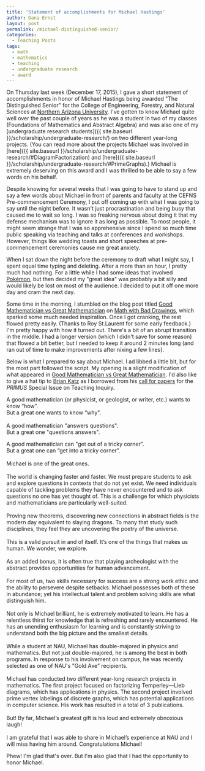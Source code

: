 ```yaml
---
title: 'Statement of accomplishments for Michael Hastings'
author: Dana Ernst
layout: post
permalink: /michael-distinguished-senior/
categories:
  - Teaching Posts
tags:
  - math
  - mathematics
  - teaching
  - undergraduate research
  - award
---
```


On Thursday last week (December 17, 2015), I gave a short statement of accomplishments in honor of Michael Hastings being awarded "The Distinguished Senior" for the College of Engineering, Forestry, and Natural Sciences at [Northern Arizona University](http://nau.edu). I've gotten to know Michael quite well over the past couple of years as he was a student in two of my classes (Foundations of Mathematics and Abstract Algebra) and was also one of my [undergraduate research students]({{ site.baseurl }}/scholarship/undergraduate-research/) on two different year-long projects. (You can read more about the projects Michael was involved in [here]({{ site.baseurl }}/scholarship/undergraduate-research/#DiagramFactorization) and [here]({{ site.baseurl }}/scholarship/undergraduate-research/#PrimeGraphs).)  Michael is extremely deserving on this award and I was thrilled to be able to say a few words on his behalf.  

Despite knowing for several weeks that I was going to have to stand up and say a few words about Michael in front of parents and faculty at the CEFNS Pre-commencement Ceremony, I put off coming up with what I was going to say until the night before.  It wasn't just procrastination and being busy that caused me to wait so long.  I was so freaking nervous about doing it that my defense mechanism was to ignore it as long as possible.  To most people, it might seem strange that I was so apprehensive since I spend so much time public speaking via teaching and talks at conferences and workshops.  However, things like wedding toasts and short speeches at pre-commencement ceremonies cause me great anxiety.

When I sat down the night before the ceremony to draft what I might say, I spent equal time typing and deleting.  After a more than an hour, I pretty much had nothing.  For a little while I had some ideas that involved [Pokémon](https://en.wikipedia.org/wiki/Pokémon), but then decided my "great idea" was probably a bit silly and would likely be lost on most of the audience.  I decided to put it off one more day and cram the next day.

Some time in the morning, I stumbled on the blog post titled [Good Mathematician vs Great Mathematician](http://mathwithbaddrawings.com/2015/12/16/good-mathematician-vs-great-mathematician/) on [Math with Bad Drawings](http://mathwithbaddrawings.com), which sparked some much needed inspiration.  Once I got cranking, the rest flowed pretty easily.  (Thanks to Roy St.Laurent for some early feedback.)  I'm pretty happy with how it turned out.  There's a bit of an abrupt transition in the middle.  I had a longer version (which I didn't save for some reason) that flowed a bit better, but I needed to keep it around 2 minutes long (and ran out of time to make improvements after nixing a few lines).

Below is what I prepared to say about Michael. I ad libbed a little bit, but for the most part followed the script.  My opening is a slight modification of what appeared in [Good Mathematician vs Great Mathematician](http://mathwithbaddrawings.com/2015/12/16/good-mathematician-vs-great-mathematician/).  I'd also like to give a hat tip to [Brian Katz](https://twitter.com/thewordninja_bk) as I borrowed from his [call for papers](http://www.tandfonline.com/doi/abs/10.1080/10511970.2014.948319?journalCode=upri20) for the *PRIMUS* Special Issue on Teaching Inquiry.

<div class="well">
A good mathematician (or physicist, or geologist, or writer, etc.) wants to know “how”.<br>
But a great one wants to know “why".<br>
<br>
A good mathematician "answers questions".<br>
But a great one "questions answers".<br>

A good mathematician can "get out of a tricky corner".<br>
But a great one can “get into a tricky corner".<br>
<br>
Michael is one of the great ones.<br>
<br>
The world is changing faster and faster. We must prepare students to ask and explore questions in contexts that do not yet exist. We need individuals capable of tackling problems they have never encountered and to ask questions no one has yet thought of. This is a challenge for which physicists and mathematicians are particularly well-suited.<br>
<br>
Proving new theorems, discovering new connections in abstract fields is the modern day equivalent to slaying dragons. To many that study such disciplines, they feel they are uncovering the poetry of the universe.<br>
<br>
This is a valid pursuit in and of itself.  It’s one of the things that makes us human.  We wonder, we explore.<br>
<br>
As an added bonus, it is often true that playing archeologist with the abstract provides opportunities for human advancement.<br>
<br>
For most of us, two skills necessary for success are a strong work ethic and the ability to persevere despite setbacks.  Michael possesses both of these in abundance; yet his intellectual talent and problem solving skills are what distinguish him.<br>
<br>
Not only is Michael brilliant, he is extremely motivated to learn.  He has a relentless thirst for knowledge that is refreshing and rarely encountered.  He has an unending enthusiasm for learning and is constantly striving to understand both the big picture and the smallest details.<br>
<br>
While a student at NAU, Michael has double-majored in physics and mathematics. But not just double-majored, he is among the best in both programs. In response to his involvement on campus, he was recently selected as one of NAU's "Gold Axe” recipients.<br>
<br>
Michael has conducted two different year-long research projects in mathematics. The first project focused on factorizing Temperley—Lieb diagrams, which has applications in physics. The second project involved prime vertex labelings of discrete graphs, which has potential applications in computer science. His work has resulted in a total of 3 publications.<br>
<br>
But! By far, Michael’s greatest gift is his loud and extremely obnoxious laugh!<br>
<br>
I am grateful that I was able to share in Michael’s experience at NAU and I will miss having him around.  Congratulations Michael!
</div>

Phew!  I'm glad that's over.  But I'm also glad that I had the opportunity to honor Michael.
